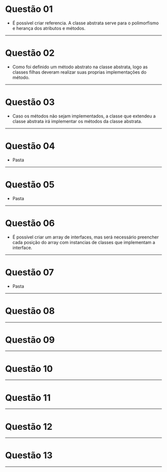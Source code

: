 # Questão 01
- É possível criar referencia. A classe abstrata serve para o polimorfismo e herança dos atributos e métodos.
---

# Questão 02
- Como foi definido um método abstrato na classe abstrata, logo as classes filhas deveram realizar suas proprias implementações do método.
---

# Questão 03
- Caso os métodos não sejam implementados, a classe que extendeu a classe abstrata irá implementar os métodos da classe abstrata.
---

# Questão 04
- Pasta
---

# Questão 05
- Pasta
---

# Questão 06
- É possível criar um array de interfaces, mas será necessário preencher cada posição do array com instancias de classes que implementam a interface.   
---

# Questão 07
- Pasta
---

# Questão 08
---

# Questão 09
---

# Questão 10
---

# Questão 11
---

# Questão 12
---

# Questão 13
---

